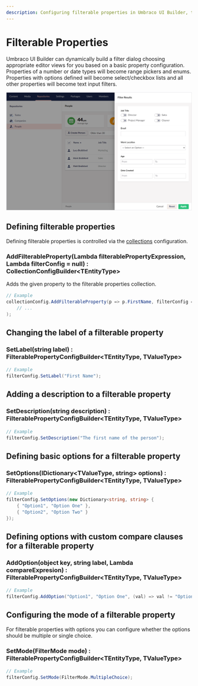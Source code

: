 ```yaml
---
description: Configuring filterable properties in Umbraco UI Builder, the backoffice UI builder for Umbraco.
---
```


# Filterable Properties

Umbraco UI Builder can dynamically build a filter dialog choosing appropriate editor views for you based on a basic property configuration. Properties of a number or date types will become range pickers and enums. Properties with options defined will become select/checkbox lists and all other properties will become text input filters.

![Filterable Properties](../images/filterable_properties.png)

## Defining filterable properties

Defining filterable properties is controlled via the [collections](../collections/overview.md) configuration.

### **AddFilterableProperty(Lambda filterablePropertyExpression, Lambda filterConfig = null) : CollectionConfigBuilder&lt;TEntityType&gt;**

Adds the given property to the filterable properties collection.

````csharp
// Example
collectionConfig.AddFilterableProperty(p => p.FirstName, filterConfig => filterConfig 
    // ...
);
````

## Changing the label of a filterable property

### **SetLabel(string label) : FilterablePropertyConfigBuilder&lt;TEntityType, TValueType&gt;**

````csharp
// Example
filterConfig.SetLabel("First Name");
````

## Adding a description to a filterable property

### **SetDescription(string description) : FilterablePropertyConfigBuilder&lt;TEntityType, TValueType&gt;**

````csharp
// Example
filterConfig.SetDescription("The first name of the person");
````

## Defining basic options for a filterable property

### **SetOptions(IDictionary&lt;TValueType, string&gt; options) : FilterablePropertyConfigBuilder&lt;TEntityType, TValueType&gt;**

````csharp
// Example
filterConfig.SetOptions(new Dictionary<string, string> {
    { "Option1", "Option One" },
    { "Option2", "Option Two" }
});
````

## Defining options with custom compare clauses for a filterable property

### **AddOption(object key, string label, Lambda compareExpresion) : FilterablePropertyConfigBuilder&lt;TEntityType, TValueType&gt;**

````csharp
// Example
filterConfig.AddOption("Option1", "Option One", (val) => val != "Option Two");
````

## Configuring the mode of a filterable property

For filterable properties with options you can configure whether the options should be multiple or single choice.

### **SetMode(FilterMode mode) : FilterablePropertyConfigBuilder&lt;TEntityType, TValueType&gt;**

````csharp
// Example
filterConfig.SetMode(FilterMode.MultipleChoice);
````

